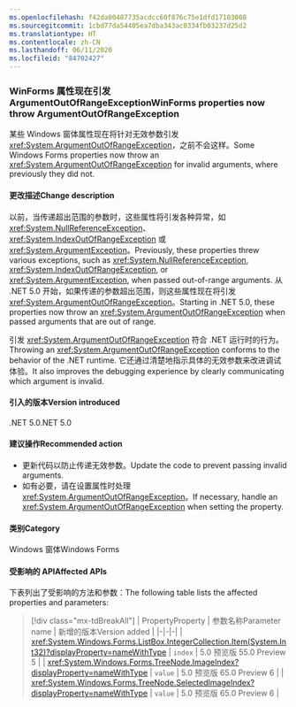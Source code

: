 ```yaml
---
ms.openlocfilehash: f42da00487735acdcc60f876c75e1dfd17103008
ms.sourcegitcommit: 1cbd77da54405ea7dba343ac0334fb03237d25d2
ms.translationtype: HT
ms.contentlocale: zh-CN
ms.lasthandoff: 06/11/2020
ms.locfileid: "84702427"
---
```

### <a name="winforms-properties-now-throw-argumentoutofrangeexception"></a><span data-ttu-id="f5715-101">WinForms 属性现在引发 ArgumentOutOfRangeException</span><span class="sxs-lookup"><span data-stu-id="f5715-101">WinForms properties now throw ArgumentOutOfRangeException</span></span>

<span data-ttu-id="f5715-102">某些 Windows 窗体属性现在将针对无效参数引发 <xref:System.ArgumentOutOfRangeException>，之前不会这样。</span><span class="sxs-lookup"><span data-stu-id="f5715-102">Some Windows Forms properties now throw an <xref:System.ArgumentOutOfRangeException> for invalid arguments, where previously they did not.</span></span>

#### <a name="change-description"></a><span data-ttu-id="f5715-103">更改描述</span><span class="sxs-lookup"><span data-stu-id="f5715-103">Change description</span></span>

<span data-ttu-id="f5715-104">以前，当传递超出范围的参数时，这些属性将引发各种异常，如 <xref:System.NullReferenceException>、<xref:System.IndexOutOfRangeException> 或 <xref:System.ArgumentException>。</span><span class="sxs-lookup"><span data-stu-id="f5715-104">Previously, these properties threw various exceptions, such as <xref:System.NullReferenceException>, <xref:System.IndexOutOfRangeException>, or <xref:System.ArgumentException>, when passed out-of-range arguments.</span></span> <span data-ttu-id="f5715-105">从 .NET 5.0 开始，如果传递的参数超出范围，则这些属性现在将引发 <xref:System.ArgumentOutOfRangeException>。</span><span class="sxs-lookup"><span data-stu-id="f5715-105">Starting in .NET 5.0, these properties now throw an <xref:System.ArgumentOutOfRangeException> when passed arguments that are out of range.</span></span>

<span data-ttu-id="f5715-106">引发 <xref:System.ArgumentOutOfRangeException> 符合 .NET 运行时的行为。</span><span class="sxs-lookup"><span data-stu-id="f5715-106">Throwing an <xref:System.ArgumentOutOfRangeException> conforms to the behavior of the .NET runtime.</span></span> <span data-ttu-id="f5715-107">它还通过清楚地指示具体的无效参数来改进调试体验。</span><span class="sxs-lookup"><span data-stu-id="f5715-107">It also improves the debugging experience by clearly communicating which argument is invalid.</span></span>

#### <a name="version-introduced"></a><span data-ttu-id="f5715-108">引入的版本</span><span class="sxs-lookup"><span data-stu-id="f5715-108">Version introduced</span></span>

<span data-ttu-id="f5715-109">.NET 5.0</span><span class="sxs-lookup"><span data-stu-id="f5715-109">.NET 5.0</span></span>

#### <a name="recommended-action"></a><span data-ttu-id="f5715-110">建议操作</span><span class="sxs-lookup"><span data-stu-id="f5715-110">Recommended action</span></span>

- <span data-ttu-id="f5715-111">更新代码以防止传递无效参数。</span><span class="sxs-lookup"><span data-stu-id="f5715-111">Update the code to prevent passing invalid arguments.</span></span>
- <span data-ttu-id="f5715-112">如有必要，请在设置属性时处理 <xref:System.ArgumentOutOfRangeException>。</span><span class="sxs-lookup"><span data-stu-id="f5715-112">If necessary, handle an <xref:System.ArgumentOutOfRangeException> when setting the property.</span></span>

#### <a name="category"></a><span data-ttu-id="f5715-113">类别</span><span class="sxs-lookup"><span data-stu-id="f5715-113">Category</span></span>

<span data-ttu-id="f5715-114">Windows 窗体</span><span class="sxs-lookup"><span data-stu-id="f5715-114">Windows Forms</span></span>

#### <a name="affected-apis"></a><span data-ttu-id="f5715-115">受影响的 API</span><span class="sxs-lookup"><span data-stu-id="f5715-115">Affected APIs</span></span>

<span data-ttu-id="f5715-116">下表列出了受影响的方法和参数：</span><span class="sxs-lookup"><span data-stu-id="f5715-116">The following table lists the affected properties and parameters:</span></span>

> [!div class="mx-tdBreakAll"]
> | <span data-ttu-id="f5715-117">Property</span><span class="sxs-lookup"><span data-stu-id="f5715-117">Property</span></span> | <span data-ttu-id="f5715-118">参数名称</span><span class="sxs-lookup"><span data-stu-id="f5715-118">Parameter name</span></span> | <span data-ttu-id="f5715-119">新增的版本</span><span class="sxs-lookup"><span data-stu-id="f5715-119">Version added</span></span> |
> |-|-|-|
> | <xref:System.Windows.Forms.ListBox.IntegerCollection.Item(System.Int32)?displayProperty=nameWithType> | `index` | <span data-ttu-id="f5715-120">5.0 预览版 5</span><span class="sxs-lookup"><span data-stu-id="f5715-120">5.0 Preview 5</span></span> |
> | <xref:System.Windows.Forms.TreeNode.ImageIndex?displayProperty=nameWithType> | `value` | <span data-ttu-id="f5715-121">5.0 预览版 6</span><span class="sxs-lookup"><span data-stu-id="f5715-121">5.0 Preview 6</span></span> |
> | <xref:System.Windows.Forms.TreeNode.SelectedImageIndex?displayProperty=nameWithType> | `value` | <span data-ttu-id="f5715-122">5.0 预览版 6</span><span class="sxs-lookup"><span data-stu-id="f5715-122">5.0 Preview 6</span></span> |

<!-- 

#### Affected APIs

- `P:System.Windows.Forms.ListBox.IntegerCollection.Item(System.Int32)`
- `P:System.Windows.Forms.TreeNode.ImageIndex`
- `P:System.Windows.Forms.TreeNode.SelectedImageIndex`

-->
